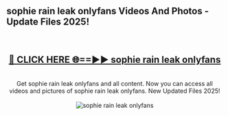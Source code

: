 <h2>sophie rain leak onlyfans Videos And Photos - Update Files 2025!</h2>
<br>
<div align="center">
<h2><a href="https://top-ai-tools.click/QrbHav" rel="nofollow">🔴 CLICK HERE 🌐==►► sophie rain leak onlyfans</a></h2>
<br>
Get sophie rain leak onlyfans and all content. Now you can access all videos and pictures of sophie rain leak onlyfans. New Updated Files 2025!
<br>
<br>
<a href="https://top-ai-tools.click/QrbHav" rel="nofollow" data-target="animated-image.originalLink"><img src="https://i.ibb.co.com/WyWwxjT/player-gif2.gif" alt="sophie rain leak onlyfans" style="max-width: 100%; display: inline-block;" data-target="animated-image.originalImage"></a>
</div>
<br>